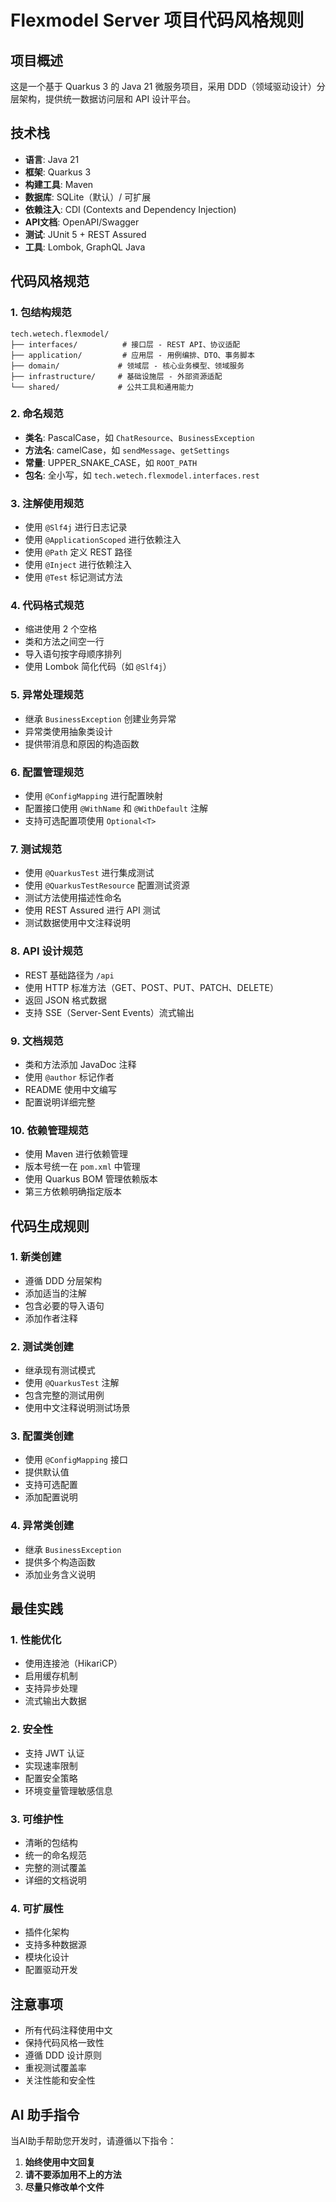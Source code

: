 # Flexmodel Server 项目代码风格规则

## 项目概述
这是一个基于 Quarkus 3 的 Java 21 微服务项目，采用 DDD（领域驱动设计）分层架构，提供统一数据访问层和 API 设计平台。

## 技术栈
- **语言**: Java 21
- **框架**: Quarkus 3
- **构建工具**: Maven
- **数据库**: SQLite（默认）/ 可扩展
- **依赖注入**: CDI (Contexts and Dependency Injection)
- **API文档**: OpenAPI/Swagger
- **测试**: JUnit 5 + REST Assured
- **工具**: Lombok, GraphQL Java

## 代码风格规范

### 1. 包结构规范
```
tech.wetech.flexmodel/
├── interfaces/          # 接口层 - REST API、协议适配
├── application/         # 应用层 - 用例编排、DTO、事务脚本
├── domain/             # 领域层 - 核心业务模型、领域服务
├── infrastructure/     # 基础设施层 - 外部资源适配
└── shared/             # 公共工具和通用能力
```

### 2. 命名规范
- **类名**: PascalCase，如 `ChatResource`、`BusinessException`
- **方法名**: camelCase，如 `sendMessage`、`getSettings`
- **常量**: UPPER_SNAKE_CASE，如 `ROOT_PATH`
- **包名**: 全小写，如 `tech.wetech.flexmodel.interfaces.rest`

### 3. 注解使用规范
- 使用 `@Slf4j` 进行日志记录
- 使用 `@ApplicationScoped` 进行依赖注入
- 使用 `@Path` 定义 REST 路径
- 使用 `@Inject` 进行依赖注入
- 使用 `@Test` 标记测试方法

### 4. 代码格式规范
- 缩进使用 2 个空格
- 类和方法之间空一行
- 导入语句按字母顺序排列
- 使用 Lombok 简化代码（如 `@Slf4j`）

### 5. 异常处理规范
- 继承 `BusinessException` 创建业务异常
- 异常类使用抽象类设计
- 提供带消息和原因的构造函数

### 6. 配置管理规范
- 使用 `@ConfigMapping` 进行配置映射
- 配置接口使用 `@WithName` 和 `@WithDefault` 注解
- 支持可选配置项使用 `Optional<T>`

### 7. 测试规范
- 使用 `@QuarkusTest` 进行集成测试
- 使用 `@QuarkusTestResource` 配置测试资源
- 测试方法使用描述性命名
- 使用 REST Assured 进行 API 测试
- 测试数据使用中文注释说明

### 8. API 设计规范
- REST 基础路径为 `/api`
- 使用 HTTP 标准方法（GET、POST、PUT、PATCH、DELETE）
- 返回 JSON 格式数据
- 支持 SSE（Server-Sent Events）流式输出

### 9. 文档规范
- 类和方法添加 JavaDoc 注释
- 使用 `@author` 标记作者
- README 使用中文编写
- 配置说明详细完整

### 10. 依赖管理规范
- 使用 Maven 进行依赖管理
- 版本号统一在 `pom.xml` 中管理
- 使用 Quarkus BOM 管理依赖版本
- 第三方依赖明确指定版本

## 代码生成规则

### 1. 新类创建
- 遵循 DDD 分层架构
- 添加适当的注解
- 包含必要的导入语句
- 添加作者注释

### 2. 测试类创建
- 继承现有测试模式
- 使用 `@QuarkusTest` 注解
- 包含完整的测试用例
- 使用中文注释说明测试场景

### 3. 配置类创建
- 使用 `@ConfigMapping` 接口
- 提供默认值
- 支持可选配置
- 添加配置说明

### 4. 异常类创建
- 继承 `BusinessException`
- 提供多个构造函数
- 添加业务含义说明

## 最佳实践

### 1. 性能优化
- 使用连接池（HikariCP）
- 启用缓存机制
- 支持异步处理
- 流式输出大数据

### 2. 安全性
- 支持 JWT 认证
- 实现速率限制
- 配置安全策略
- 环境变量管理敏感信息

### 3. 可维护性
- 清晰的包结构
- 统一的命名规范
- 完整的测试覆盖
- 详细的文档说明

### 4. 可扩展性
- 插件化架构
- 支持多种数据源
- 模块化设计
- 配置驱动开发

## 注意事项
- 所有代码注释使用中文
- 保持代码风格一致性
- 遵循 DDD 设计原则
- 重视测试覆盖率
- 关注性能和安全性

## AI 助手指令

当AI助手帮助您开发时，请遵循以下指令：

1. **始终使用中文回复**
2. **请不要添加用不上的方法**
3. **尽量只修改单个文件**